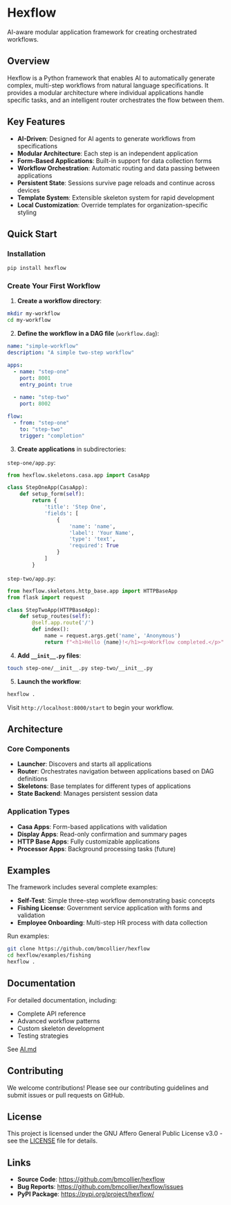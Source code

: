 # Hexflow

AI-aware modular application framework for creating orchestrated workflows.

## Overview

Hexflow is a Python framework that enables AI to automatically generate complex, multi-step workflows from natural language specifications. It provides a modular architecture where individual applications handle specific tasks, and an intelligent router orchestrates the flow between them.

## Key Features

- **AI-Driven**: Designed for AI agents to generate workflows from specifications
- **Modular Architecture**: Each step is an independent application
- **Form-Based Applications**: Built-in support for data collection forms
- **Workflow Orchestration**: Automatic routing and data passing between applications
- **Persistent State**: Sessions survive page reloads and continue across devices
- **Template System**: Extensible skeleton system for rapid development
- **Local Customization**: Override templates for organization-specific styling

## Quick Start

### Installation

```bash
pip install hexflow
```

### Create Your First Workflow

1. **Create a workflow directory**:
```bash
mkdir my-workflow
cd my-workflow
```

2. **Define the workflow in a DAG file** (`workflow.dag`):
```yaml
name: "simple-workflow"
description: "A simple two-step workflow"

apps:
  - name: "step-one"
    port: 8001
    entry_point: true
    
  - name: "step-two"
    port: 8002

flow:
  - from: "step-one"
    to: "step-two"
    trigger: "completion"
```

3. **Create applications** in subdirectories:

`step-one/app.py`:
```python
from hexflow.skeletons.casa.app import CasaApp

class StepOneApp(CasaApp):
    def setup_form(self):
        return {
            'title': 'Step One',
            'fields': [
                {
                    'name': 'name',
                    'label': 'Your Name',
                    'type': 'text',
                    'required': True
                }
            ]
        }
```

`step-two/app.py`:
```python
from hexflow.skeletons.http_base.app import HTTPBaseApp
from flask import request

class StepTwoApp(HTTPBaseApp):
    def setup_routes(self):
        @self.app.route('/')
        def index():
            name = request.args.get('name', 'Anonymous')
            return f"<h1>Hello {name}!</h1><p>Workflow completed.</p>"
```

4. **Add `__init__.py` files**:
```bash
touch step-one/__init__.py step-two/__init__.py
```

5. **Launch the workflow**:
```bash
hexflow .
```

Visit `http://localhost:8000/start` to begin your workflow.

## Architecture

### Core Components

- **Launcher**: Discovers and starts all applications
- **Router**: Orchestrates navigation between applications based on DAG definitions
- **Skeletons**: Base templates for different types of applications
- **State Backend**: Manages persistent session data

### Application Types

- **Casa Apps**: Form-based applications with validation
- **Display Apps**: Read-only confirmation and summary pages
- **HTTP Base Apps**: Fully customizable applications
- **Processor Apps**: Background processing tasks (future)

## Examples

The framework includes several complete examples:

- **Self-Test**: Simple three-step workflow demonstrating basic concepts
- **Fishing License**: Government service application with forms and validation
- **Employee Onboarding**: Multi-step HR process with data collection

Run examples:
```bash
git clone https://github.com/bmcollier/hexflow
cd hexflow/examples/fishing
hexflow .
```

## Documentation

For detailed documentation, including:
- Complete API reference
- Advanced workflow patterns
- Custom skeleton development
- Testing strategies

See [AI.md](https://github.com/bmcollier/hexflow/blob/main/AI.md)

## Contributing

We welcome contributions! Please see our contributing guidelines and submit issues or pull requests on GitHub.

## License

This project is licensed under the GNU Affero General Public License v3.0 - see the [LICENSE](LICENSE) file for details.

## Links

- **Source Code**: https://github.com/bmcollier/hexflow
- **Bug Reports**: https://github.com/bmcollier/hexflow/issues
- **PyPI Package**: https://pypi.org/project/hexflow/